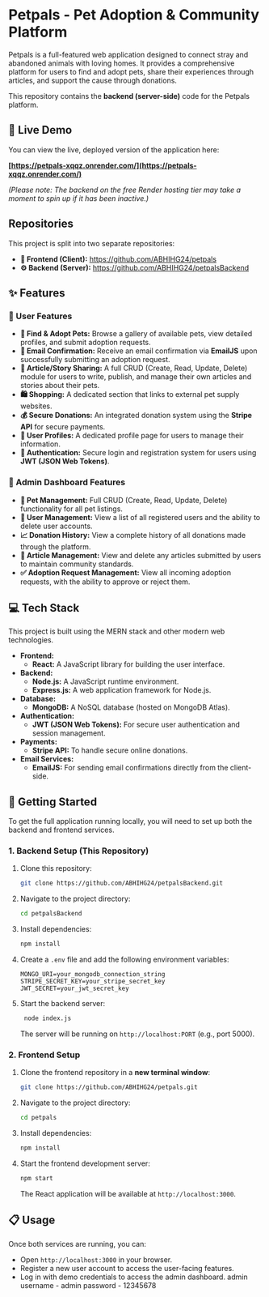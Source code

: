 # Petpals - Pet Adoption & Community Platform

Petpals is a full-featured web application designed to connect stray and abandoned animals with loving homes. It provides a comprehensive platform for users to find and adopt pets, share their experiences through articles, and support the cause through donations.

This repository contains the **backend (server-side)** code for the Petpals platform.
## 🚀 Live Demo

You can view the live, deployed version of the application here:

**[https://petpals-xqqz.onrender.com/](https://petpals-xqqz.onrender.com/)**

*(Please note: The backend on the free Render hosting tier may take a moment to spin up if it has been inactive.)*

## Repositories
This project is split into two separate repositories:
* **🐾 Frontend (Client):** https://github.com/ABHIHG24/petpals
* **⚙️ Backend (Server):** https://github.com/ABHIHG24/petpalsBackend

## ✨ Features

### 👤 User Features
* **🐾 Find & Adopt Pets:** Browse a gallery of available pets, view detailed profiles, and submit adoption requests.
* **📧 Email Confirmation:** Receive an email confirmation via **EmailJS** upon successfully submitting an adoption request.
* **📝 Article/Story Sharing:** A full CRUD (Create, Read, Update, Delete) module for users to write, publish, and manage their own articles and stories about their pets.
* **🛍️ Shopping:** A dedicated section that links to external pet supply websites.
* **💰 Secure Donations:** An integrated donation system using the **Stripe API** for secure payments.
* **👤 User Profiles:** A dedicated profile page for users to manage their information.
* **🔐 Authentication:** Secure login and registration system for users using **JWT (JSON Web Tokens)**.

### 👑 Admin Dashboard Features
* **🐾 Pet Management:** Full CRUD (Create, Read, Update, Delete) functionality for all pet listings.
* **👥 User Management:** View a list of all registered users and the ability to delete user accounts.
* **📈 Donation History:** View a complete history of all donations made through the platform.
* **📄 Article Management:** View and delete any articles submitted by users to maintain community standards.
* **✅ Adoption Request Management:** View all incoming adoption requests, with the ability to approve or reject them.

## 💻 Tech Stack

This project is built using the MERN stack and other modern web technologies.

* **Frontend:**
    * **React:** A JavaScript library for building the user interface.
* **Backend:**
    * **Node.js:** A JavaScript runtime environment.
    * **Express.js:** A web application framework for Node.js.
* **Database:**
    * **MongoDB:** A NoSQL database (hosted on MongoDB Atlas).
* **Authentication:**
    * **JWT (JSON Web Tokens):** For secure user authentication and session management.
* **Payments:**
    * **Stripe API:** To handle secure online donations.
* **Email Services:**
    * **EmailJS:** For sending email confirmations directly from the client-side.

## 🚀 Getting Started

To get the full application running locally, you will need to set up both the backend and frontend services.

### 1. Backend Setup (This Repository)
1.  Clone this repository:
    ```sh
    git clone https://github.com/ABHIHG24/petpalsBackend.git
    ```
2.  Navigate to the project directory:
    ```sh
    cd petpalsBackend
    ```
3.  Install dependencies:
    ```sh
    npm install
    ```
4.  Create a `.env` file and add the following environment variables:
    ```
    MONGO_URI=your_mongodb_connection_string
    STRIPE_SECRET_KEY=your_stripe_secret_key
    JWT_SECRET=your_jwt_secret_key
    ```
5.  Start the backend server:
    ```sh
     node index.js
    ```
    The server will be running on `http://localhost:PORT` (e.g., port 5000).

### 2. Frontend Setup
1.  Clone the frontend repository in a **new terminal window**:
    ```sh
    git clone https://github.com/ABHIHG24/petpals.git
    ```
2.  Navigate to the project directory:
    ```sh
    cd petpals
    ```
3.  Install dependencies:
    ```sh
    npm install
    ```
4.  Start the frontend development server:
    ```sh
    npm start
    ```
    The React application will be available at `http://localhost:3000`.

## 📋 Usage

Once both services are running, you can:
* Open `http://localhost:3000` in your browser.
* Register a new user account to access the user-facing features.
* Log in with demo credentials to access the admin dashboard.
    admin username - admin 
    password - 12345678
